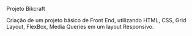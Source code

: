 Projeto Bikcraft

Criação de um projeto básico de Front End, utilizando HTML, CSS, Grid Layout, FlexBox, Media Queries em um layout Responsivo. 
